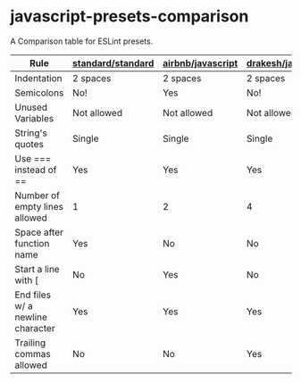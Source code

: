 # javascript-presets-comparison
A Comparison table for ESLint presets.


| Rule                             | [standard/standard](https://github.com/standard/standard) | [airbnb/javascript](https://github.com/airbnb/javascript) | [drakesh/javascript](https://github.com/drakesh/javascript) |
|----------------------------------|-----------------|-------------------|-------------------|
| Indentation                      | 2 spaces        | 2 spaces          | 2 spaces          |
| Semicolons                       | No!             | Yes               | No!               |
| Unused Variables                 | Not allowed     | Not allowed       | Not allowed       |
| String's quotes                  | Single          | Single            | Single            |
| Use === instead of ==            | Yes             | Yes               | Yes               |
| Number of empty lines allowed    | 1               | 2                 | 4                 |
| Space after function name        | Yes             | No                | No                |
| Start a line with [              | No              | Yes               | No                |
| End files w/ a newline character | Yes             | Yes               | Yes               |
| Trailing commas allowed          | No              | No                | Yes               |
